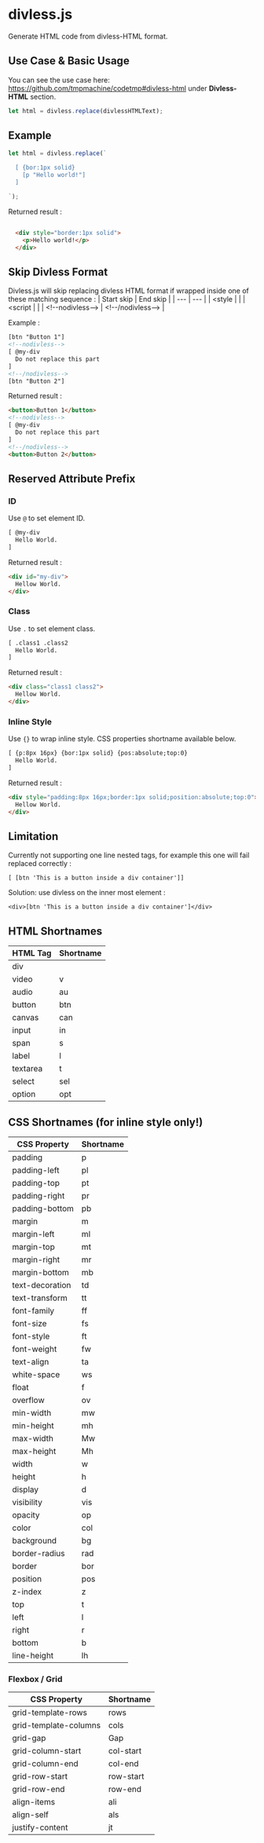 # divless.js
Generate HTML code from divless-HTML format.

## Use Case & Basic Usage
You can see the use case here: https://github.com/tmpmachine/codetmp#divless-html under **Divless-HTML** section.
```javascript
let html = divless.replace(divlessHTMLText);
```

## Example
```javascript
let html = divless.replace(`

  [ {bor:1px solid}
    [p "Hello world!"]
  ]

`);
```
Returned result :
```html

  <div style="border:1px solid">
    <p>Hello world!</p>
  </div>

```

## Skip Divless Format
Divless.js will skip replacing divless HTML format if wrapped inside one of these matching sequence :
| Start skip | End skip |
| --- | --- |
| <style	 | </style> |
| <script	 | </script> |
| &lt;!--nodivless--> | &lt;!--/nodivless--> |

Example :
```html
[btn "Button 1"]
<!--nodivless-->
[ @my-div
  Do not replace this part
]
<!--/nodivless-->
[btn "Button 2"]
```
Returned result :
```html
<button>Button 1</button>
<!--nodivless-->
[ @my-div
  Do not replace this part
]
<!--/nodivless-->
<button>Button 2</button>
```

## Reserved Attribute Prefix
### ID
Use `@` to set element ID.
```html
[ @my-div
  Hello World.
]
```
Returned result :
```html
<div id="my-div">
  Hellow World.
</div>
```

### Class
Use `.` to set element class.
```html
[ .class1 .class2
  Hello World.
]
```
Returned result :
```html
<div class="class1 class2">
  Hellow World.
</div>
```

### Inline Style
Use `{}` to wrap inline style. CSS properties shortname available below.
```html
[ {p:8px 16px} {bor:1px solid} {pos:absolute;top:0} 
  Hello World.
]
```
Returned result :
```html
<div style="padding:8px 16px;border:1px solid;position:absolute;top:0">
  Hellow World.
</div>
```

## Limitation
Currently not supporting one line nested tags, for example this one will fail replaced correctly :
```
[ [btn 'This is a button inside a div container']]
```
Solution: use divless on the inner most element :
```
<div>[btn 'This is a button inside a div container']</div>
```

## HTML Shortnames
| HTML Tag | Shortname |
| --- | --- |
| div	 |  |
| video	 | v |
| audio	 | au |
| button	 | btn |
| canvas	 | can |
| input	 | in |
| span	 | s |
| label	 | l |
| textarea	 | t |
| select	 | sel |
| option	 | opt |

## CSS Shortnames (for inline style only!)
| CSS Property | Shortname |
| --- | --- |
| padding	 | p |
| padding-left	 | pl |
| padding-top	 | pt |
| padding-right	 | pr |
| padding-bottom	 | pb |
| margin	 | m |
| margin-left	 | ml |
| margin-top	 | mt |
| margin-right	 | mr |
| margin-bottom	 | mb |
| text-decoration	 | td |
| text-transform	 | tt |
| font-family	 | ff |
| font-size	 | fs |
| font-style	 | ft |
| font-weight	 | fw |
| text-align	 | ta |
| white-space	 | ws |
| float	 | f |
| overflow	 | ov |
| min-width	 | mw |
| min-height	 | mh |
| max-width	 | Mw |
| max-height	 | Mh |
| width	 | w |
| height	 | h |
| display	 | d |
| visibility	 | vis |
| opacity	 | op |
| color	 | col |
| background	 | bg |
| border-radius	 | rad |
| border	 | bor |
| position	 | pos |
| z-index	 | z |
| top	 | t |
| left	 | l |
| right	 | r |
| bottom	 | b |
| line-height	 | lh |

### Flexbox / Grid
| CSS Property | Shortname |
|---|---|
| grid-template-rows	 | rows |
| grid-template-columns	 | cols |
| grid-gap	 | Gap |
| grid-column-start	 | col-start |
| grid-column-end	 | col-end |
| grid-row-start	 | row-start |
| grid-row-end	 | row-end |
| align-items | ali |
| align-self | als |
| justify-content | jt |
